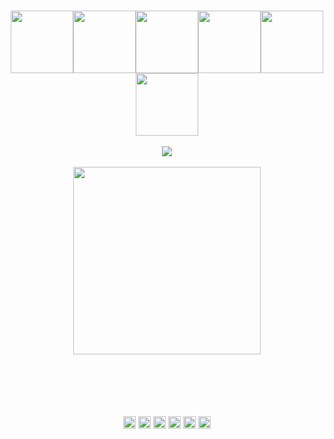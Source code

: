 <br>
<br>
<br>
<br>
<br>
<br>
<br>
<br>
<br>
<p align="center">
  <img src="https://media3.giphy.com/media/ln7z2eWriiQAllfVcn/200w.webp" width="100"><img src="https://i.giphy.com/media/LMt9638dO8dftAjtco/200.webp" width="100"><img src="https://i.giphy.com/media/eNAsjO55tPbgaor7ma/200w.webp" width="100"><img src="https://i.giphy.com/media/VgGthkhUvGgOit7Y9i/200.webp" width="100"><img src="https://i.giphy.com/media/KzJkzjggfGN5Py6nkT/200.webp" width="100"><img src="https://i.giphy.com/media/IdyAQJVN2kVPNUrojM/200.webp" width="100"><br><br>
  <img src="https://camo.githubusercontent.com/936a08778c7e4885053d148c07bbd2339dfbdd80/68747470733a2f2f6665726f73732e6e65742f782f6e6f6465322e676966" /><br><br>
  <img src="https://little.kylerconway.com/images/golang-what.gif" width="300">
<br>
<br>
<br>
<br>
<br>
<br>
<p align="center">
<a href="https://twitter.com/waterupto" target="_blank"><img align="center" src="https://cdn.jsdelivr.net/npm/simple-icons@3.0.1/icons/twitter.svg" alt="dephraiim" height="20" width="20" /></a>
<a href="https://linkedin.com/in/waterupto/" target="_blank"><img align="center" src="https://cdn.jsdelivr.net/npm/simple-icons@3.0.1/icons/linkedin.svg" alt="dephraiim" height="20" width="20" /></a>
<a href="https://medium.com/@waterupto" target="_blank"><img align="center" src="https://cdn.jsdelivr.net/npm/simple-icons@3.0.1/icons/medium.svg" alt="dephraiim" height="20" width="20" /></a>
<a href="https://codeforces.com/profile/waterupto" target="_blank"><img align="center" src="https://cdn.jsdelivr.net/npm/simple-icons@3.0.1/icons/codeforces.svg" alt="dephraiim" height="20" width="20" /></a>
  <a href="https://www.codechef.com/users/wateryoupto" target="_blank"><img align="center" src="https://cdn.jsdelivr.net/npm/simple-icons@3.0.1/icons/codechef.svg" alt="dephraiim" height="20" width="20" /></a>
  <a href="https://leetcode.com/wateryoupto/" target="_blank"><img align="center" src="https://cdn.jsdelivr.net/npm/simple-icons@3.0.1/icons/leetcode.svg" alt="dephraiim" height="20" width="20" /></a>
</p>
<br>
<br>
<br>
